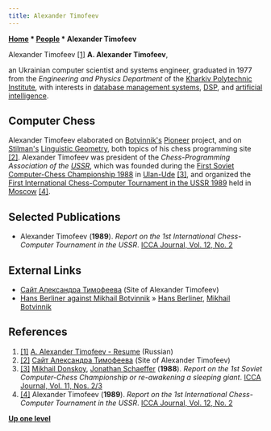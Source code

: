```yaml
---
title: Alexander Timofeev
---
```

**[Home](Home "Home") * [People](People "People") * Alexander Timofeev**

[](http://atimopheyev.narod.ru/RESUME/Resume.HTM) Alexander Timofeev <a id="cite-note-1" href="#cite-ref-1">[1]</a>
**A. Alexander Timofeev**,

an Ukrainian computer scientist and systems engineer, graduated in 1977 from the *Engineering and Physics Department* of the [Kharkiv Polytechnic Institute](https://en.wikipedia.org/wiki/Kharkiv_Polytechnic_Institute), with interests in [database management systems](https://en.wikipedia.org/wiki/Database_management_systems), [DSP](https://en.wikipedia.org/wiki/Digital_signal_processing), and [artificial intelligence](Artificial_Intelligence "Artificial Intelligence").

## Computer Chess

Alexander Timofeev elaborated on [Botvinnik's](Mikhail_Botvinnik "Mikhail Botvinnik") [Pioneer](Pioneer "Pioneer") project, and on [Stilman's](Boris_Stilman "Boris Stilman") [Linguistic Geometry](index.php?title=Linguistic_Geometry&action=edit&redlink=1 "Linguistic Geometry (page does not exist)"), both topics of his chess programming site <a id="cite-note-2" href="#cite-ref-2">[2]</a>.
Alexander Timofeev was president of the *Chess-Programming Association of the [USSR](https://en.wikipedia.org/wiki/Soviet_Union)*, which was founded during the [First Soviet Computer-Chess Championship 1988](First_Soviet_Computer-Chess_Championship_1988 "First Soviet Computer-Chess Championship 1988") in [Ulan-Ude](https://en.wikipedia.org/wiki/Ulan-Ude) <a id="cite-note-3" href="#cite-ref-3">[3]</a>, and organized the [First International Chess-Computer Tournament in the USSR 1989](First_International_Chess-Computer_Tournament_in_the_USSR_1989 "First International Chess-Computer Tournament in the USSR 1989") held in [Moscow](https://en.wikipedia.org/wiki/Moscow) <a id="cite-note-4" href="#cite-ref-4">[4]</a>.

## Selected Publications

- Alexander Timofeev (**1989**). *Report on the 1st International Chess-Computer Tournament in the USSR*. [ICCA Journal, Vol. 12, No. 2](ICGA_Journal#12_2 "ICGA Journal")

## External Links

- [Сайт Александра Тимофеева](http://atimopheyev.narod.ru/Frame/index.html)  (Site of Alexander Timofeev)
- [Hans Berliner against Mikhail Botvinnik](http://atimopheyev.narod.ru/AfterPIONEER/info/PIONEER/2-Berliner.htm) » [Hans Berliner](Hans_Berliner "Hans Berliner"), [Mikhail Botvinnik](Mikhail_Botvinnik "Mikhail Botvinnik")

## References

1. <a id="cite-ref-1" href="#cite-note-1">[1]</a> [A. Alexander Timofeev - Resume](http://atimopheyev.narod.ru/RESUME/Resume.HTM) (Russian)
1. <a id="cite-ref-2" href="#cite-note-2">[2]</a> [Сайт Александра Тимофеева](http://atimopheyev.narod.ru/Frame/index.html)  (Site of Alexander Timofeev)
1. <a id="cite-ref-3" href="#cite-note-3">[3]</a> [Mikhail Donskoy](Mikhail_Donskoy "Mikhail Donskoy"), [Jonathan Schaeffer](Jonathan_Schaeffer "Jonathan Schaeffer") (**1988**). *Report on the 1st Soviet Computer-Chess Championship or re-awakening a sleeping giant*. [ICCA Journal, Vol. 11, Nos. 2/3](ICGA_Journal#11_23 "ICGA Journal")
1. <a id="cite-ref-4" href="#cite-note-4">[4]</a> Alexander Timofeev (**1989**). *Report on the 1st International Chess-Computer Tournament in the USSR*. [ICCA Journal, Vol. 12, No. 2](ICGA_Journal#12_2 "ICGA Journal")

**[Up one level](People "People")**

